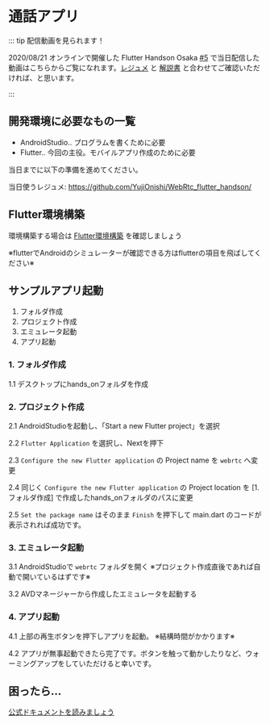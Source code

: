 # 通話アプリ

::: tip 配信動画を見られます！

2020/08/21 オンラインで開催した Flutter Handson Osaka [#5](https://flutter-jp.connpass.com/event/180326/) で当日配信した動画はこちらからご覧になれます。[レジュメ](https://github.com/YujiOnishi/WebRtc_flutter_handson_handout/) と [解説書](https://docs.google.com/spreadsheets/d/1LvBX3iR5ZOpBjU6mrn1zf0us4KTxKG51ZEKxSl0wTBY/edit#gid=2031444284https://docs.google.com/spreadsheets/d/1LvBX3iR5ZOpBjU6mrn1zf0us4KTxKG51ZEKxSl0wTBY/edit#gid=2031444284) と合わせてご確認いただければ、と思います。

<youtube video-id="tfoLJdzAWfk" />

<!--
[https://www.youtube.com/watch?v=tfoLJdzAWfk](https://www.youtube.com/watch?v=tfoLJdzAWfk)
-->
:::

## 開発環境に必要なもの一覧

- AndroidStudio.. プログラムを書くために必要
- Flutter.. 今回の主役。モバイルアプリ作成のために必要


当日までに以下の準備を進めてください。

当日使うレジュメ: https://github.com/YujiOnishi/WebRtc_flutter_handson/




## Flutter環境構築

環境構築する場合は [Flutter環境構築](/handson/basic) を確認しましょう

※flutterでAndroidのシミュレーターが確認できる方はflutterの項目を飛ばしてください※

## サンプルアプリ起動

1. フォルダ作成
2. プロジェクト作成
3. エミュレータ起動
4. アプリ起動

### 1. フォルダ作成

1.1 デスクトップにhands_onフォルダを作成

### 2. プロジェクト作成

2.1 AndroidStudioを起動し、「Start a new Flutter project」を選択

2.2 `Flutter Application` を選択し、Nextを押下

2.3 `Configure the new Flutter application` の Project name を `webrtc` へ変更

2.4 同じく `Configure the new Flutter application` の Project location を [1. フォルダ作成] で作成したhands_onフォルダのパスに変更

2.5 `Set the package name` はそのまま `Finish` を押下して main.dart のコードが表示されれば成功です。

### 3. エミュレータ起動

3.1 AndroidStudioで `webrtc` フォルダを開く ※プロジェクト作成直後であれば自動で開いているはずです※

3.2 AVDマネージャーから作成したエミュレータを起動する

### 4. アプリ起動

4.1 上部の再生ボタンを押下しアプリを起動。 ※結構時間がかかります※

4.2 アプリが無事起動できたら完了です。ボタンを触って動かしたりなど、ウォーミングアップをしていただけると幸いです。

## 困ったら…

[公式ドキュメントを読みましょう](http://flutter.io/)
